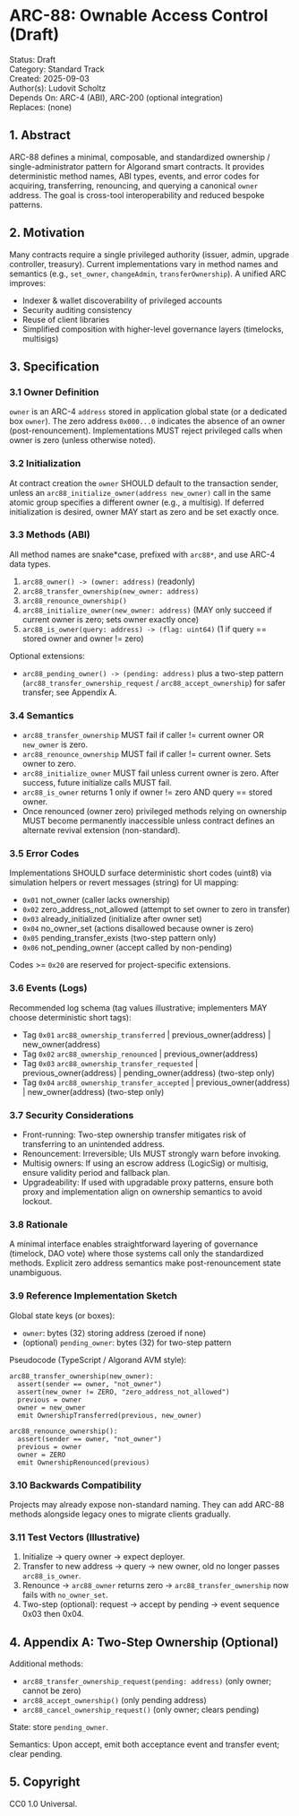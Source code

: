 # ARC-88: Ownable Access Control (Draft)

Status: Draft  
Category: Standard Track  
Created: 2025-09-03  
Author(s): Ludovit Scholtz  
Depends On: ARC-4 (ABI), ARC-200 (optional integration)  
Replaces: (none)

## 1. Abstract

ARC-88 defines a minimal, composable, and standardized ownership / single-administrator pattern for Algorand smart contracts. It provides deterministic method names, ABI types, events, and error codes for acquiring, transferring, renouncing, and querying a canonical `owner` address. The goal is cross-tool interoperability and reduced bespoke patterns.

## 2. Motivation

Many contracts require a single privileged authority (issuer, admin, upgrade controller, treasury). Current implementations vary in method names and semantics (e.g., `set_owner`, `changeAdmin`, `transferOwnership`). A unified ARC improves:

- Indexer & wallet discoverability of privileged accounts
- Security auditing consistency
- Reuse of client libraries
- Simplified composition with higher-level governance layers (timelocks, multisigs)

## 3. Specification

### 3.1 Owner Definition

`owner` is an ARC-4 `address` stored in application global state (or a dedicated box `owner`). The zero address `0x000...0` indicates the absence of an owner (post-renouncement). Implementations MUST reject privileged calls when owner is zero (unless otherwise noted).

### 3.2 Initialization

At contract creation the `owner` SHOULD default to the transaction sender, unless an `arc88_initialize_owner(address new_owner)` call in the same atomic group specifies a different owner (e.g., a multisig). If deferred initialization is desired, owner MAY start as zero and be set exactly once.

### 3.3 Methods (ABI)

All method names are snake*case, prefixed with `arc88*`, and use ARC-4 data types.

1. `arc88_owner() -> (owner: address)` (readonly)
2. `arc88_transfer_ownership(new_owner: address)`
3. `arc88_renounce_ownership()`
4. `arc88_initialize_owner(new_owner: address)` (MAY only succeed if current owner is zero; sets owner exactly once)
5. `arc88_is_owner(query: address) -> (flag: uint64)` (1 if query == stored owner and owner != zero)

Optional extensions:

- `arc88_pending_owner() -> (pending: address)` plus a two-step pattern (`arc88_transfer_ownership_request` / `arc88_accept_ownership`) for safer transfer; see Appendix A.

### 3.4 Semantics

- `arc88_transfer_ownership` MUST fail if caller != current owner OR `new_owner` is zero.
- `arc88_renounce_ownership` MUST fail if caller != current owner. Sets owner to zero.
- `arc88_initialize_owner` MUST fail unless current owner is zero. After success, future initialize calls MUST fail.
- `arc88_is_owner` returns 1 only if owner != zero AND query == stored owner.
- Once renounced (owner zero) privileged methods relying on ownership MUST become permanently inaccessible unless contract defines an alternate revival extension (non-standard).

### 3.5 Error Codes

Implementations SHOULD surface deterministic short codes (uint8) via simulation helpers or revert messages (string) for UI mapping:

- `0x01` not_owner (caller lacks ownership)
- `0x02` zero_address_not_allowed (attempt to set owner to zero in transfer)
- `0x03` already_initialized (initialize after owner set)
- `0x04` no_owner_set (actions disallowed because owner is zero)
- `0x05` pending_transfer_exists (two-step pattern only)
- `0x06` not_pending_owner (accept called by non-pending)

Codes >= `0x20` are reserved for project-specific extensions.

### 3.6 Events (Logs)

Recommended log schema (tag values illustrative; implementers MAY choose deterministic short tags):

- Tag `0x01` `arc88_ownership_transferred` | previous_owner(address) | new_owner(address)
- Tag `0x02` `arc88_ownership_renounced` | previous_owner(address)
- Tag `0x03` `arc88_ownership_transfer_requested` | previous_owner(address) | pending_owner(address) (two-step only)
- Tag `0x04` `arc88_ownership_transfer_accepted` | previous_owner(address) | new_owner(address) (two-step only)

### 3.7 Security Considerations

- Front-running: Two-step ownership transfer mitigates risk of transferring to an unintended address.
- Renouncement: Irreversible; UIs MUST strongly warn before invoking.
- Multisig owners: If using an escrow address (LogicSig) or multisig, ensure validity period and fallback plan.
- Upgradeability: If used with upgradable proxy patterns, ensure both proxy and implementation align on ownership semantics to avoid lockout.

### 3.8 Rationale

A minimal interface enables straightforward layering of governance (timelock, DAO vote) where those systems call only the standardized methods. Explicit zero address semantics make post-renouncement state unambiguous.

### 3.9 Reference Implementation Sketch

Global state keys (or boxes):

- `owner`: bytes (32) storing address (zeroed if none)
- (optional) `pending_owner`: bytes (32) for two-step pattern

Pseudocode (TypeScript / Algorand AVM style):

```
arc88_transfer_ownership(new_owner):
  assert(sender == owner, "not_owner")
  assert(new_owner != ZERO, "zero_address_not_allowed")
  previous = owner
  owner = new_owner
  emit OwnershipTransferred(previous, new_owner)

arc88_renounce_ownership():
  assert(sender == owner, "not_owner")
  previous = owner
  owner = ZERO
  emit OwnershipRenounced(previous)
```

### 3.10 Backwards Compatibility

Projects may already expose non-standard naming. They can add ARC-88 methods alongside legacy ones to migrate clients gradually.

### 3.11 Test Vectors (Illustrative)

1. Initialize -> query owner -> expect deployer.
2. Transfer to new address -> query -> new owner, old no longer passes `arc88_is_owner`.
3. Renounce -> `arc88_owner` returns zero -> `arc88_transfer_ownership` now fails with `no_owner_set`.
4. Two-step (optional): request -> accept by pending -> event sequence 0x03 then 0x04.

## 4. Appendix A: Two-Step Ownership (Optional)

Additional methods:

- `arc88_transfer_ownership_request(pending: address)` (only owner; cannot be zero)
- `arc88_accept_ownership()` (only pending address)
- `arc88_cancel_ownership_request()` (only owner; clears pending)

State: store `pending_owner`.

Semantics: Upon accept, emit both acceptance event and transfer event; clear pending.

## 5. Copyright

CC0 1.0 Universal.
